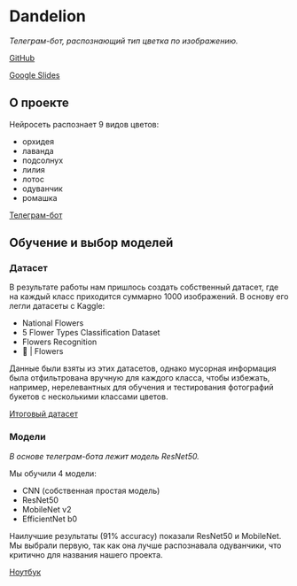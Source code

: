 # Dandelion

_Телеграм-бот, распознающий тип цветка по изображению._

[GitHub](https://github.com/foggyTeam/Dandelion)

[Google Slides](https://docs.google.com/presentation/d/1HIh1DOSdzfC5lbUNx0QXvmyz-Wi5GFagbqdCL_H5E-A/edit?usp=sharing)

## О проекте

Нейросеть распознает 9 видов цветов:

- орхидея
- лаванда
- подсолнух
- лилия
- лотос
- одуванчик
- ромашка

[Телеграм-бот](https://t.me/dandelion_ai_bot)

## Обучение и выбор моделей

### Датасет

В результате работы нам пришлось создать собственный датасет, где на каждый класс
приходится суммарно 1000 изображений. В основу его легли датасеты с Kaggle:

- National Flowers
- 5 Flower Types Classification Dataset
- Flowers Recognition
- 🌸 | Flowers

Данные были взяты из этих датасетов, однако мусорная информация была отфильтрована вручную для каждого класса, чтобы
избежать, например, нерелевантных для обучения и тестирования фотографий букетов с несколькими классами цветов.

[Итоговый датасет](https://www.kaggle.com/datasets/iciicifur/national-flowers-vdandelion)

### Модели

_В основе телеграм-бота лежит модель ResNet50._

Мы обучили 4 модели:

- CNN (собственная простая модель)
- ResNet50
- MobileNet v2
- EfficientNet b0

Наилучшие результаты (91% accuracy) показали ResNet50 и MobileNet. Мы выбрали первую, так как она лучше распознавала
одуванчики, что критично для названия нашего проекта.

[Ноутбук](https://www.kaggle.com/code/iciicifur/dandelion)